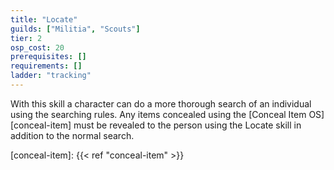 ```yaml
---
title: "Locate"
guilds: ["Militia", "Scouts"]
tier: 2
osp_cost: 20
prerequisites: []
requirements: []
ladder: "tracking"
---
```

With this skill a character can do a more thorough search of an individual using the searching rules. Any items concealed using the [Conceal Item OS][conceal-item] must be revealed to the person using the Locate skill in addition to the normal search.

[conceal-item]: {{< ref "conceal-item" >}}